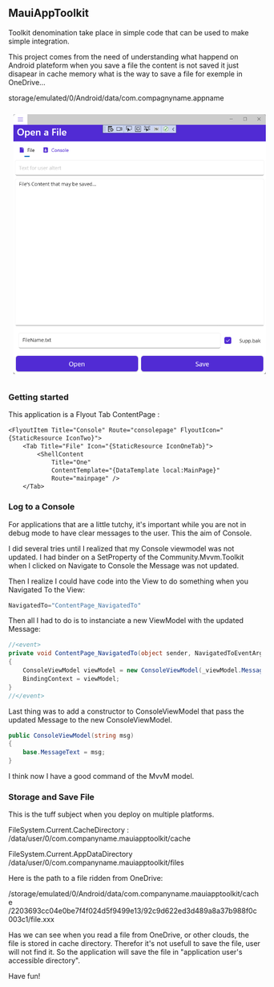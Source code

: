 ﻿## MauiAppToolkit

Toolkit denomination take place in simple code that can be used to make simple integration.

This project comes from the need of understanding what happend on Android plateform
when you save a file the content is not saved it just disapear in cache memory
what is the way to save a file for exemple in OneDrive...

storage/emulated/0/Android/data/com.compagnyname.appname

<img style="margin: 10px" src="Images/2023-05-16_13h36_00.png" alt="MAUI App ToolKit" />

### Getting started

This application is a Flyout Tab ContentPage :

```xaml
<FlyoutItem Title="Console" Route="consolepage" FlyoutIcon="{StaticResource IconTwo}">
    <Tab Title="File" Icon="{StaticResource IconOneTab}">
        <ShellContent
            Title="One"
            ContentTemplate="{DataTemplate local:MainPage}"
            Route="mainpage" />
    </Tab>
```

### Log to a Console

For applications that are a little tutchy, it's important while you are not in debug mode to have clear messages to the user. This the aim of Console.

I did several tries until I realized that my Console viewmodel was not updated. 
I had binder on a SetProperty of the Community.Mvvm.Toolkit when I clicked on Navigate to Console 
the Message was not updated.

Then I realize I could have code into the View to do something when you Navigated To the View:

```csharp
NavigatedTo="ContentPage_NavigatedTo"
```

Then all I had to do is to instanciate a new ViewModel with the updated Message:

```csharp
//<event>
private void ContentPage_NavigatedTo(object sender, NavigatedToEventArgs e)
{
    ConsoleViewModel viewModel = new ConsoleViewModel(_viewModel.MessageText);
    BindingContext = viewModel;
}
//</event>
```

Last thing was to add a constructor to ConsoleViewModel that pass the updated Message to the new ConsoleViewModel.

```csharp
public ConsoleViewModel(string msg)
{
    base.MessageText = msg;
}
```

I think now I have a good command of the MvvM model.

### Storage and Save File

This is the tuff subject when you deploy on multiple platforms.

FileSystem.Current.CacheDirectory :
/data/user/0/com.companyname.mauiapptoolkit/cache

FileSystem.Current.AppDataDirectory
/data/user/0/com.companyname.mauiapptoolkit/files

Here is the path to a file ridden from OneDrive: 

/storage/emulated/0/Android/data/com.companyname.mauiapptoolkit/cache
/2203693cc04e0be7f4f024d5f9499e13/92c9d622ed3d489a8a37b988f0c003c1/file.xxx

Has we can see when you read a file from OneDrive, or other clouds, the file is stored in cache directory. 
Therefor it's not usefull to save the file, user will not find it. 
So the application will save the file in "application user's accessible directory".

Have fun!
